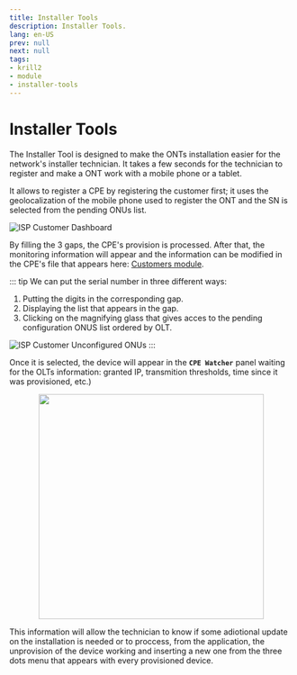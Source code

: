 ```yaml
---
title: Installer Tools
description: Installer Tools.
lang: en-US
prev: null
next: null
tags:
- krill2
- module
- installer-tools
---
```

# Installer Tools

The Installer Tool is designed to make the ONTs installation easier for the network's installer technician. It takes a few seconds for the technician to register and make a ONT work with a mobile phone or a tablet. 

It allows to register a CPE by registering the customer first; it uses the geolocalization of the mobile phone used to register the ONT and the SN is selected from the pending ONUs list.

![ISP Customer Dashboard](@images/krill2/installer-tools/0001.png)

By filling the 3 gaps, the CPE's provision is processed. After that, the monitoring information will appear and the information can be modified in the CPE's file that appears here: [Customers module](/krill2/isp-customer/cpes.html#edicion-de-cpes).

::: tip
We can put the serial number in three different ways:

1. Putting the digits in the corresponding gap.
2. Displaying the list that appears in the gap.
3. Clicking on the magnifying glass that gives acces to the pending configuration ONUS list ordered by OLT. 

![ISP Customer Unconfigured ONUs](@images/krill2/installer-tools/0002.png)
:::

Once it is selected, the device will appear in the **`CPE Watcher`** panel waiting for the OLTs information: granted IP, transmition thresholds, time since it was provisioned, etc.)

<p align="center"><img src="@images/krill2/installer-tools/0003.png" max-width=30% width=400;></p>

This information will allow the technician to know if some adiotional update on the installation is needed or to proccess, from the application, the unprovision of the device working and inserting a new one from the three dots menu that appears with every provisioned device.
